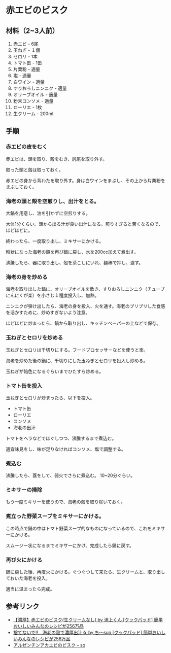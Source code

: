 # 赤エビのビスク

## 材料（2~3人前）
1. 赤エビ - 6尾
1. 玉ねぎ - １個
1. セロリ - 1本
1. トマト缶 - 1缶
1. 片栗粉 - 適量
1. 塩 - 適量
1. 白ワイン - 適量
1. すりおろしニンニク - 適量
1. オリーブオイル - 適量
1. 粉末コンソメ - 適量
1. ローリエ - 1枚
1. 生クリーム - 200ml

## 手順

### 赤エビの皮をむく

赤エビは、頭を取り、殻をむき、尻尾を取り外す。

取った頭と殻は取っておく。

赤エビの身から背わたを取り外す。身は白ワインをまぶし、その上から片栗粉をまぶしておく。

### 海老の頭と殻を空煎りし、出汁をとる。

大鍋を用意し、油を引かずに空煎りする。

大体1分くらい。頭から出る汁が良い出汁になる。煎りすぎると苦くなるので、ほどほどに。

終わったら、一度取り出し、ミキサーにかける。

粉状になった海老の殻を再び鍋に戻し、水を200cc加えて煮出す。

沸騰したら、器に取り出し、殻を茶こしにいれ、麺棒で押し、濾す。

### 海老の身を炒める

海老を取り出した鍋に、オリーブオイルを敷き、すりおろしニンニク（チューブにんにくが楽）を小さじ１程度投入し、加熱。

ニンニクが弾け出したら、海老の身を投入、火を通す。海老のプリプリした食感を活かすために、炒めすぎないよう注意。

ほどほどに炒まったら、鍋から取り出し、キッチンペーパーの上などで保存。

### 玉ねぎとセロリを炒める

玉ねぎとセロリは千切りにする。フードプロセッサーなどを使うと楽。

海老を炒めた後の鍋に、千切りにした玉ねぎとセロリを投入し炒める。

玉ねぎが飴色になるぐらいまでひたすら炒める。

### トマト缶を投入

玉ねぎとセロリが炒まったら、以下を投入。

* トマト缶
* ローリエ
* コンソメ
* 海老の出汁

トマトをヘラなどでほぐしつつ、沸騰するまで煮込む。

適宜味見をし、味が足りなければコンソメ、塩で調整する。

### 煮込む

沸騰したら、蓋をして、弱火でさらに煮込む。
10~20分ぐらい。

### ミキサーの掃除

もう一度ミキサーを使うので、海老の殻を取り除いておく。

### 煮立った野菜スープをミキサーにかける。

この時点で鍋の中はトマト野菜スープ的なものになっているので、これをミキサーにかける。

スムージー状になるまでミキサーにかけ、完成したら鍋に戻す。

### 再び火にかける

鍋に戻した後、再度火にかける。ぐつぐつして来たら、生クリームと、取り出しておいた海老を投入。

適当に温まったら完成。

## 参考リンク
* [【濃厚】赤エビのビスク(生クリームなし) by 浦上くん \[クックパッド\] 簡単おいしいみんなのレシピが256万品](http://cookpad.com/recipe/3635168)
* [捨てないで!!　海老の殻で濃厚出汁☆ by ち～sun \[クックパッド\] 簡単おいしいみんなのレシピが256万品](http://cookpad.com/recipe/2806069)
* [アルゼンチンアカエビのビスク – so](http://urban.sakura.ne.jp/long/137)
